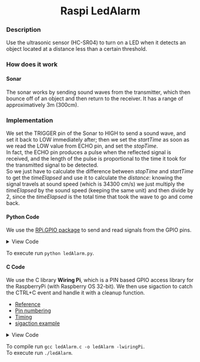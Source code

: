 <h1 align="center">Raspi LedAlarm</h1>

### Description
Use the ultrasonic sensor (HC-SR04) to turn on a LED when it detects an object located at a distance less than a certain threshold.

### How does it work
#### Sonar
The sonar works by sending sound waves from the transmitter, which then bounce off of an object and then return to the receiver. It has a range of approximatively 3m (300cm).

### Implementation
We set the TRIGGER pin of the Sonar to HIGH to send a sound wave, and set it back to LOW immediately after; then we set the *startTime* as soon as we read the LOW value from ECHO pin, and set the *stopTime*.<br/>
In fact, the ECHO pin produces a pulse when the reflected signal is received, and the length of the pulse is proportional to the time it took for the transmitted signal to be detected.<br/>
So we just have to calculate the difference between *stopTime* and *startTime* to get the *timeElapsed* and use it to calculate the *distance*:
knowing the signal travels at sound speed (which is 34300 cm/s) we just multiply the *timeElapsed* by the sound speed (keeping the same unit) and then divide by 2, since the *timeElapsed* is the total time that took the wave to go and come back.

#### Python Code
We use the [RPi.GPIO package](https://pypi.org/project/RPi.GPIO/) to send and read signals from the GPIO pins.
<details>
  <summary>View Code</summary>
  
```Python
#Libraries
import RPi.GPIO as GPIO
import time
 
#GPIO Mode (BOARD / BCM)
GPIO.setmode(GPIO.BCM)
 
#set GPIO Pins
GPIO_TRIGGER = 23
GPIO_ECHO = 24
GPIO_LED = 25
 
#set GPIO direction (IN / OUT)
GPIO.setup(GPIO_TRIGGER, GPIO.OUT)
GPIO.setup(GPIO_ECHO, GPIO.IN)
GPIO.setup(GPIO_LED, GPIO.OUT)
 
def distance():
    # set Trigger to HIGH
    GPIO.output(GPIO_TRIGGER, True)
 
    # set Trigger after 0.01ms to LOW
    time.sleep(0.00001)
    GPIO.output(GPIO_TRIGGER, False)
 
    StartTime = time.time()
    StopTime = time.time()
 
    # save StartTime
    while GPIO.input(GPIO_ECHO) == 0:
        StartTime = time.time()
 
    # save time of arrival
    while GPIO.input(GPIO_ECHO) == 1:
        StopTime = time.time()
 
    # time difference between start and arrival
    TimeElapsed = StopTime - StartTime
    # multiply with the sonic speed (34300 cm/s)
    # and divide by 2, because there and back
    distance = (TimeElapsed * 34300) / 2
 
    return distance

def turn_on_led():
    GPIO.output(GPIO_LED, True)
    return

def turn_off_led():
    GPIO.output(GPIO_LED, False)
    return
 
if __name__ == '__main__':
    try:
        while True:
            dist = distance()
            print ("Measured Distance = %.1f cm" % dist)
            if dist <= 10.0:
                turn_on_led()
            else:
                turn_off_led()
            time.sleep(0.1)
 
        # Reset by pressing CTRL + C
    except KeyboardInterrupt:
        print("Measurement stopped by User")
        GPIO.cleanup()
```
</details>
  
To execute run ```python ledAlarm.py```.

#### C Code
We use the C library **Wiring Pi**, which is a PIN based GPIO access library for the RaspberryPi (with Raspberry OS 32-bit). We then use sigaction to catch the CTRL+C event and handle it with a cleanup function. 
- [Reference](http://wiringpi.com/reference/)
- [Pin numbering](http://wiringpi.com/pins/)
- [Timing](http://wiringpi.com/reference/timing/)
- [sigaction example](https://stackoverflow.com/a/1641223)

<details>
  <summary>View Code</summary>
  
```C
#include <wiringPi.h>
#include <stdlib.h>
#include <signal.h>
#include <stdio.h>
#include <unistd.h>

#define GPIO_TRIGGER 4  // GPIO 23
#define GPIO_ECHO 5     // GPIO 24
#define GPIO_LED 6      // GPIO 25

void cleanup();
float distance();
void turnOnLed();
void turnOffLed();

int main()
{
        float d;
        
        wiringPiSetup();
        pinMode(GPIO_TRIGGER, OUTPUT);
        pinMode(GPIO_ECHO, INPUT);
        pinMode(GPIO_LED, OUTPUT);
        
        // set handler for cleanup
        struct sigaction sigIntHandler;
        
        sigIntHandler.sa_handler = cleanup;
        sigemptyset(&sigIntHandler.sa_mask);
        sigIntHandler.sa_flags = 0;

        sigaction(SIGINT, &sigIntHandler, NULL);

        for(;;)
        {
                d = distance();
                printf("%3.1f cm\n", d);
                d < 10.0 ? turnOnLed() : turnOffLed();
                delay(100); // ms
        }
          
        return 0;
}


void cleanup()
{
        digitalWrite (GPIO_LED, LOW);
        digitalWrite (GPIO_TRIGGER, LOW);
        printf("\nCleanup...\n\n");
        exit(0);
}

// to calculate the distance:
float distance()
{
        float startTime, stopTime, timeElapsed;
        
        // Set TRIGGER to HIGH
        digitalWrite(GPIO_TRIGGER, HIGH);
        
        // Set TRIGGER to LOW (after 1 millisecond)
        delayMicroseconds(100);
        digitalWrite(GPIO_TRIGGER, LOW);
        
        // Save start time
        while(digitalRead(GPIO_ECHO) == 0)
                startTime = micros();
        
        // Save stop time
        while(digitalRead(GPIO_ECHO) == 1)
                stopTime = micros();
        
        //printf("start: %d\nstop: %d\n", startTime, stopTime); // test
        
        // time difference between start and arrival
        timeElapsed = (stopTime - startTime) / 1000000;
        
        // multiply with the sonic speed (34300 cm/s) and divide by 2
        return (timeElapsed * 34300) / 2;
}

void turnOnLed()
{
        digitalWrite(GPIO_LED, HIGH);
}

void turnOffLed()
{
        digitalWrite(GPIO_LED, LOW);
}
```
  
</details>


To compile run ```gcc ledAlarm.c -o ledAlarm -lwiringPi```.<br/>
To execute run ```./ledAlarm```.
